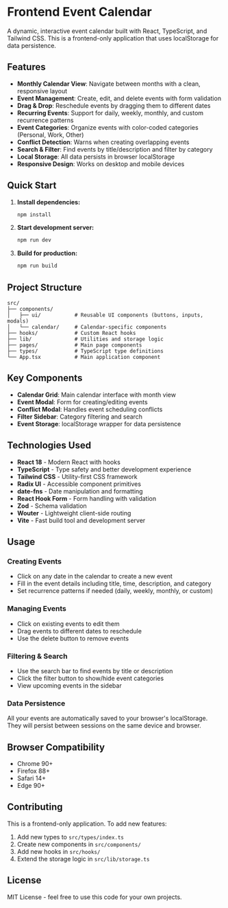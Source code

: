 # Frontend Event Calendar

A dynamic, interactive event calendar built with React, TypeScript, and Tailwind CSS. This is a frontend-only application that uses localStorage for data persistence.

## Features

- **Monthly Calendar View**: Navigate between months with a clean, responsive layout
- **Event Management**: Create, edit, and delete events with form validation
- **Drag & Drop**: Reschedule events by dragging them to different dates
- **Recurring Events**: Support for daily, weekly, monthly, and custom recurrence patterns
- **Event Categories**: Organize events with color-coded categories (Personal, Work, Other)
- **Conflict Detection**: Warns when creating overlapping events
- **Search & Filter**: Find events by title/description and filter by category
- **Local Storage**: All data persists in browser localStorage
- **Responsive Design**: Works on desktop and mobile devices

## Quick Start

1. **Install dependencies:**
   ```bash
   npm install
   ```

2. **Start development server:**
   ```bash
   npm run dev
   ```

3. **Build for production:**
   ```bash
   npm run build
   ```

## Project Structure

```
src/
├── components/
│   ├── ui/           # Reusable UI components (buttons, inputs, modals)
│   └── calendar/     # Calendar-specific components
├── hooks/            # Custom React hooks
├── lib/              # Utilities and storage logic
├── pages/            # Main page components
├── types/            # TypeScript type definitions
└── App.tsx           # Main application component
```

## Key Components

- **Calendar Grid**: Main calendar interface with month view
- **Event Modal**: Form for creating/editing events
- **Conflict Modal**: Handles event scheduling conflicts
- **Filter Sidebar**: Category filtering and search
- **Event Storage**: localStorage wrapper for data persistence

## Technologies Used

- **React 18** - Modern React with hooks
- **TypeScript** - Type safety and better development experience
- **Tailwind CSS** - Utility-first CSS framework
- **Radix UI** - Accessible component primitives
- **date-fns** - Date manipulation and formatting
- **React Hook Form** - Form handling with validation
- **Zod** - Schema validation
- **Wouter** - Lightweight client-side routing
- **Vite** - Fast build tool and development server

## Usage

### Creating Events
- Click on any date in the calendar to create a new event
- Fill in the event details including title, time, description, and category
- Set recurrence patterns if needed (daily, weekly, monthly, or custom)

### Managing Events
- Click on existing events to edit them
- Drag events to different dates to reschedule
- Use the delete button to remove events

### Filtering & Search
- Use the search bar to find events by title or description
- Click the filter button to show/hide event categories
- View upcoming events in the sidebar

### Data Persistence
All your events are automatically saved to your browser's localStorage. They will persist between sessions on the same device and browser.

## Browser Compatibility

- Chrome 90+
- Firefox 88+
- Safari 14+
- Edge 90+

## Contributing

This is a frontend-only application. To add new features:

1. Add new types to `src/types/index.ts`
2. Create new components in `src/components/`
3. Add new hooks in `src/hooks/`
4. Extend the storage logic in `src/lib/storage.ts`

## License

MIT License - feel free to use this code for your own projects.